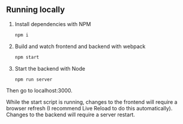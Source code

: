## Running locally

1. Install dependencies with NPM
    ```bash
    npm i
    ```

1. Build and watch frontend and backend with webpack
    ```bash
    npm start
    ```

1. Start the backend with Node
    ```bash
    npm run server
    ```

Then go to localhost:3000.

While the start script is running, changes to the frontend will require a browser refresh (I recommend Live Reload to do this automatically). Changes to the backend will require a server restart.